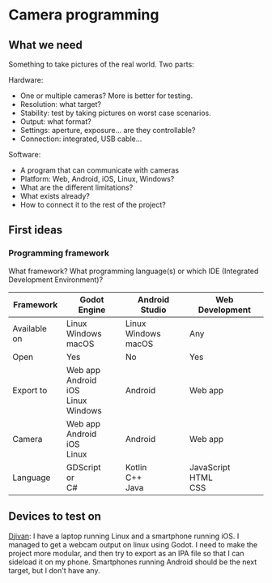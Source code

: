 
# Camera programming 

## What we need 

Something to take pictures of the real world. Two parts: 

Hardware: 

- One or multiple cameras? More is better for testing. 
- Resolution: what target? 
- Stability: test by taking pictures on worst case scenarios. 
- Output: what format? 
- Settings: aperture, exposure… are they controllable? 
- Connection: integrated, USB cable… 

Software: 

- A program that can communicate with cameras 
- Platform: Web, Android, iOS, Linux, Windows? 
- What are the different limitations? 
- What exists already? 
- How to connect it to the rest of the project? 

## First ideas 

### Programming framework 

What framework? What programming language(s) or which IDE (Integrated Development Environment)? 

| Framework    | Godot Engine                                    | Android Studio            | Web Development           |
| ------------ | ----------------------------------------------- | ------------------------- | ------------------------- |
| Available on | Linux<br>Windows<br>macOS                       | Linux<br>Windows<br>macOS | Any                       |
| Open         | Yes                                             | No                        | Yes                       |
| Export to    | Web app <br>Android <br>iOS<br>Linux<br>Windows | Android                   | Web app                   |
| Camera       | Web app <br>Android <br>iOS<br>Linux            | Android                   | Web app                   |
| Language     | GDScript<br>or<br>C#                            | Kotlin<br>C++<br>Java     | JavaScript<br>HTML<br>CSS |

## Devices to test on 

[Djivan](../People/VARTANIAN%20Djivan.md): I have a laptop running Linux and a smartphone running iOS. I managed to get a webcam output on linux using Godot. I need to make the project more modular, and then try to export as an IPA file so that I can sideload it on my phone. Smartphones running Android should be the next target, but I don't have any. 












